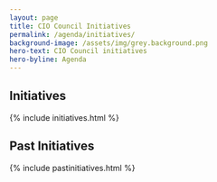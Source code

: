 ```yaml
---
layout: page
title: CIO Council Initiatives
permalink: /agenda/initiatives/
background-image: /assets/img/grey.background.png
hero-text: CIO Council initiatives
hero-byline: Agenda
---
```

## Initiatives
{% include initiatives.html %}

## Past Initiatives
{% include pastinitiatives.html %}
